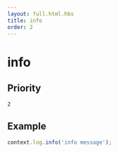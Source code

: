 ```yaml
---
layout: full.html.hbs
title: info
order: 2
---
```


# info

<SinceBadge version="1.0.0" />

## Priority

`2`

## Example

```js
context.log.info('info message');
```
